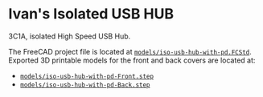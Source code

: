 # Ivan's Isolated USB HUB

3C1A, isolated High Speed USB Hub.

The FreeCAD project file is located at [`models/iso-usb-hub-with-pd.FCStd`](models/iso-usb-hub-with-pd.FCStd).
Exported 3D printable models for the front and back covers are located at:

- [`models/iso-usb-hub-with-pd-Front.step`](models/iso-usb-hub-with-pd-Front.step)
- [`models/iso-usb-hub-with-pd-Back.step`](models/iso-usb-hub-with-pd-Back.step)
